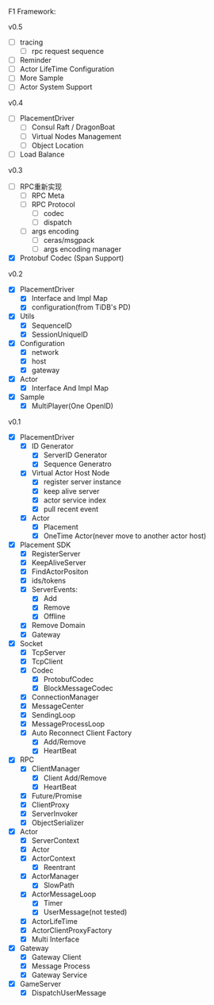 F1 Framework:


v0.5
* [ ] tracing
  * [ ] rpc request sequence
* [ ] Reminder
* [ ] Actor LifeTime Configuration
* [ ] More Sample
* [ ] Actor System Support

v0.4
* [ ] PlacementDriver
  * [ ] Consul Raft / DragonBoat
  * [ ] Virtual Nodes Management
  * [ ] Object Location
* [ ] Load Balance

v0.3
* [ ] RPC重新实现
  * [ ] RPC Meta
  * [ ] RPC Protocol
    * [ ] codec
    * [ ] dispatch
  * [ ] args encoding
    * [ ] ceras/msgpack
    * [ ] args encoding manager
* [x] Protobuf Codec (Span Support)

v0.2
* [x] PlacementDriver
    * [x] Interface and Impl Map
    * [x] configuration(from TiDB's PD)
* [x] Utils
    * [x] SequenceID
    * [x] SessionUniqueID
* [x] Configuration
  * [x] network
  * [x] host
  * [x] gateway
* [x] Actor
  * [x] Interface And Impl Map
* [x] Sample
    * [x] MultiPlayer(One OpenID)

v0.1

* [x] PlacementDriver
    * [x] ID Generator
      * [x] ServerID Generator
      * [x] Sequence Generatro
    * [x] Virtual Actor Host Node
      * [x] register server instance
      * [x] keep alive server
      * [x] actor service index
      * [x] pull recent event
    * [x] Actor
      * [x] Placement
      * [x] OneTime Actor(never move to another actor host)
* [x] Placement SDK
    * [x] RegisterServer
    * [x] KeepAliveServer
    * [x] FindActorPositon
    * [x] ids/tokens
    * [x] ServerEvents:
        * [x] Add
        * [x] Remove
        * [x] Offline
    * [x] Remove Domain
    * [x] Gateway
* [x] Socket
    * [x] TcpServer
    * [x] TcpClient
    * [x] Codec
        * [x] ProtobufCodec
        * [x] BlockMessageCodec
    * [x] ConnectionManager
    * [x] MessageCenter
    * [x] SendingLoop
    * [x] MessageProcessLoop
    * [x] Auto Reconnect Client Factory
        * [x] Add/Remove
        * [x] HeartBeat
* [x] RPC
    * [x] ClientManager
        * [x] Client Add/Remove
        * [x] HeartBeat
    * [x] Future/Promise
    * [x] ClientProxy
    * [x] ServerInvoker
    * [x] ObjectSerializer
* [x] Actor
    * [x] ServerContext
    * [x] Actor
    * [x] ActorContext
        * [x] Reentrant
    * [x] ActorManager
        * [x] SlowPath
    * [x] ActorMessageLoop
        * [x] Timer
        * [x] UserMessage(not tested)
    * [x] ActorLifeTime
    * [x] ActorClientProxyFactory
    * [x] Multi Interface
* [x] Gateway
    * [x] Gateway Client
    * [x] Message Process
    * [x] Gateway Service
* [x] GameServer
  * [x] DispatchUserMessage
